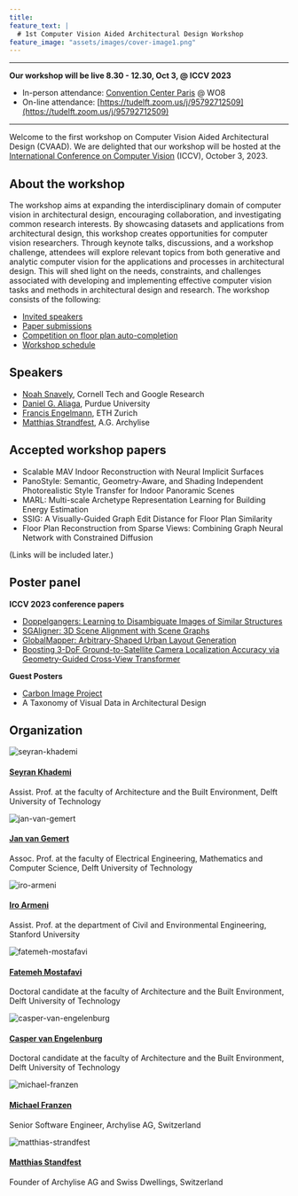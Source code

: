 ```yaml
---
title:
feature_text: |
  # 1st Computer Vision Aided Architectural Design Workshop
feature_image: "assets/images/cover-image1.png"
---
```


<!---
{% include button.html text="Call for Papers" link="/papers/" color="#1932E1" %}{% include button.html text="Competition" link="/competition/" color="#1932E1" %}{% include button.html text="Organization" link="/organization/" color="#1932E1" %}{% include button.html text="Keynotes" link="/keynotes/" color="#1932E1"%}
--->

<!---color blue: #7382EF, dark green: #8DAB7F, light green: #CFEE9D, pink: #ff54b0, color dark blue: #1932E1, color ... --->

---

**Our workshop will be live 8.30 - 12.30, Oct 3, @ ICCV 2023**

- In-person attendance: [Convention Center Paris](https://www.viparis.com/en/our-venues/paris-convention-centre-en) @ WO8 
- On-line attendance: [https://tudelft.zoom.us/j/95792712509](https://tudelft.zoom.us/j/95792712509)

---

Welcome to the first workshop on Computer Vision Aided Architectural Design (CVAAD). We are delighted that our workshop will be hosted at the [International Conference on Computer Vision](https://iccv2023.thecvf.com/) (ICCV), October 3, 2023.

<!---color
*CVAAD aims at strengthening the partnership of architectural design with that of computer vision, by more formally closing the loop between real-world problems in architectural design and tangible computer vision tasks as well as properly curated data. Establishing denser feedback between the two disciplines could have a profound effect on the trillion-dollar built-environment market and, more crucially, the overall quality of life worldwide.* --->

## About the workshop

The workshop aims at expanding the interdisciplinary domain of computer vision in architectural design, encouraging collaboration, and investigating common research interests. By showcasing datasets and applications from architectural design, this workshop creates opportunities for computer vision researchers. Through keynote talks, discussions, and a workshop challenge, attendees will explore relevant topics from both generative and analytic computer vision for the applications and processes in architectural design. This will shed light on the needs, constraints, and challenges associated with developing and implementing effective computer vision tasks and methods in architectural design and research. The workshop consists of the following:

- [Invited speakers](/keynotes/)
- [Paper submissions](/papers/)
- [Competition on floor plan auto-completion](/competition/)
- [Workshop schedule](/schedule/)

## Speakers

- [Noah Snavely](https://www.cs.cornell.edu/~snavely/), Cornell Tech and Google Research
- [Daniel G. Aliaga](https://www.cs.purdue.edu/homes/aliaga/), Purdue University
- [Francis Engelmann](https://inf.ethz.ch/people/people-atoz/person-detail.Mjk1NTc0.TGlzdC8zMDQsLTIxNDE4MTU0NjA=.html), ETH Zurich
- [Matthias Strandfest](https://standfest.science/), A.G. Archylise

## Accepted workshop papers

- Scalable MAV Indoor Reconstruction with Neural Implicit Surfaces
- PanoStyle: Semantic, Geometry-Aware, and Shading Independent Photorealistic Style Transfer for Indoor Panoramic Scenes
- MARL: Multi-scale Archetype Representation Learning for Building Energy Estimation
- SSIG: A Visually-Guided Graph Edit Distance for Floor Plan Similarity
- Floor Plan Reconstruction from Sparse Views: Combining Graph Neural Network with Constrained Diffusion

(Links will be included later.)

## Poster panel

**ICCV 2023 conference papers**
- [Doppelgangers: Learning to Disambiguate Images of Similar Structures](https://arxiv.org/abs/2309.02420)
- [SGAligner: 3D Scene Alignment with Scene Graphs](https://arxiv.org/abs/2304.14880)
- [GlobalMapper: Arbitrary-Shaped Urban Layout Generation](https://arxiv.org/abs/2307.09693)
- [Boosting 3-DoF Ground-to-Satellite Camera Localization Accuracy via Geometry-Guided Cross-View Transformer](https://arxiv.org/abs/2307.08015)

**Guest Posters**
- [Carbon Image Project](https://carbonimage.github.io/)
- A Taxonomy of Visual Data in Architectural Design

## Organization

<div class="row">
    <div class="column">
        <div class="team-member">
              <img class="rounded" src="assets/images/seyran-photo.png" alt="seyran-khademi">
              <h4><a href="https://www.tudelft.nl/ewi/over-de-faculteit/afdelingen/intelligent-systems/pattern-recognition-bioinformatics/computer-vision-lab/people/seyran-khademi">Seyran Khademi</a></h4>
              <p class="text-muted">Assist. Prof. at the faculty of Architecture and the Built Environment, Delft University of Technology</p>
        </div>
    </div>
    <div class="column">
        <div class="team-member">
              <img class="rounded" src="assets/images/jan-photo.png" alt="jan-van-gemert">
              <h4><a href="https://www.tudelft.nl/ewi/over-de-faculteit/afdelingen/intelligent-systems/pattern-recognition-bioinformatics/computer-vision-lab/people/jan-van-gemert">Jan van Gemert</a></h4>
              <p class="text-muted">Assoc. Prof. at the faculty of Electrical Engineering, Mathematics and Computer Science, Delft University of Technology</p>
        </div>
    </div>
</div>

<div class="row">
    <div class="column">
        <div class="team-member">
              <img class="rounded" src="assets/images/iro-photo.png" alt="iro-armeni">
              <h4><a href="https://profiles.stanford.edu/iro-armeni?releaseVersion=10.5.2">Iro Armeni</a></h4>
              <p class="text-muted">Assist. Prof. at the department of Civil and Environmental Engineering, Stanford University</p>
        </div>
    </div>
    <div class="column">
        <div class="team-member">
              <img class="rounded" src="assets/images/fatemeh-photo.jpeg" alt="fatemeh-mostafavi">
              <h4><a href="https://www.tudelft.nl/staff/f.mostafavi/?cHash=db57104f8776c2a1522b91c039845e84">Fatemeh Mostafavi</a></h4>
              <p class="text-muted">Doctoral candidate at the faculty of Architecture and the Built Environment, Delft University of Technology</p>
        </div>
    </div>
</div>

<div class="row">
    <div class="column">
        <div class="team-member">
              <img class="rounded" src="assets/images/casper-photo.jpg" alt="casper-van-engelenburg">
              <h4><a href="https://www.tudelft.nl/staff/c.c.j.vanengelenburg/?cHash=a72f1da92639fa8301893a08d4b49da1">Casper van Engelenburg</a></h4>
              <p class="text-muted">Doctoral candidate at the faculty of Architecture and the Built Environment, Delft University of Technology</p>
        </div>
    </div>
    <div class="column">
        <div class="team-member">
              <img class="rounded" src="assets/images/michael-photo.png" alt="michael-franzen">
              <h4><a href="https://www.linkedin.com/in/michael-franzen-6a20b7149/">Michael Franzen</a></h4>
              <p class="text-muted">Senior Software Engineer, Archylise AG, Switzerland</p>
        </div>
    </div>
</div>

<div class="row">
    <div class="column">
        <div class="team-member">
              <img class="rounded" src="assets/images/mathias-photo.jfif" alt="matthias-strandfest">
              <h4><a href="https://standfest.science/">Matthias Standfest</a></h4>
              <p class="text-muted">Founder of Archylise AG and Swiss Dwellings, Switzerland </p>
        </div>
    </div>
</div>
